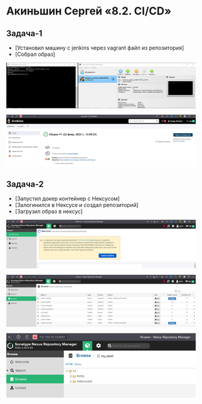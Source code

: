 # Акиньшин Сергей «8.2. СI/СD»

## Задача-1

- [Установил машину с  jenkins через vagrant файл из репозитория]
- [Собрал образ]

![Машина](https://github.com/akinya1974/8.2.-DevOps.-I-D/blob/main/jepeg/Машина.jpg)

![Сборка](https://github.com/akinya1974/8.2.-DevOps.-I-D/blob/main/jepeg/Собрал%20образ.jpg)



## Задача-2
- [Запустил докер контейнер с Нексусом]
- [Залогинился в Нексусе и создал репозиторий]
- [Загрузил образ в нексус]

![Запуск](https://github.com/akinya1974/8.2.-DevOps.-I-D/blob/main/jepeg/Запуск%20нексус.jpg)

![Репозиторий](https://github.com/akinya1974/8.2.-DevOps.-I-D/blob/main/jepeg/Создал%20репозиторий.jpg)

![Загрузил образ](https://github.com/akinya1974/8.2.-DevOps.-I-D/blob/main/jepeg/Загрузил%20образ%20в%20Нексус.jpg)

